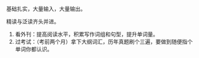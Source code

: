基础扎实，大量输入，大量输出。

精读与泛读齐头并进。

1. 看外刊：提高阅读水平，积累写作词组和句型，提升单词量。
2. 过考试：（考前两个月）拿下大纲词汇，历年真题刷个三遍，要做到随便指个单词你都认识。